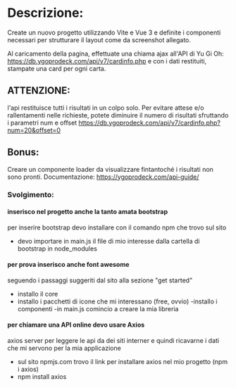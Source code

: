 # Descrizione:

Create un nuovo progetto utilizzando Vite e Vue 3 e definite i componenti necessari per strutturare il layout come da screenshot allegato.

Al caricamento della pagina, effettuate una chiama ajax all'API di Yu Gi Oh: https://db.ygoprodeck.com/api/v7/cardinfo.php
e con i dati restituiti, stampate una card per ogni carta.

## ATTENZIONE:

l'api restituisce tutti i risultati in un colpo solo. Per evitare attese e/o rallentamenti nelle richieste, potete diminuire il numero di risultati sfruttando i parametri num e offset
https://db.ygoprodeck.com/api/v7/cardinfo.php?num=20&offset=0

## Bonus:

Creare un componente loader da visualizzare fintantoché i risultati non sono pronti.
Documentazione: https://ygoprodeck.com/api-guide/

### Svolgimento:

#### inserisco nel progetto anche la tanto amata bootstrap

per inserire bootstrap devo installare con il comando npm che trovo sul sito

- devo importare in main.js il file di mio interesse dalla cartella di bootstrap in node_modules

#### per prova inserisco anche font awesome

seguendo i passaggi suggeriti dal sito alla sezione "get started"

- installo il core
- installo i pacchetti di icone che mi interessano (free, ovvio)
  -installo i componenti
  -in main.js comincio a creare la mia libreria

#### per chiamare una API online devo usare Axios

axios server per leggere le api da dei siti interner e quindi ricavarne i dati che mi servono per la mia applicazione

- sul sito npmjs.com trovo il link per installare axios nel mio progetto (npm i axios)
- npm install axios
